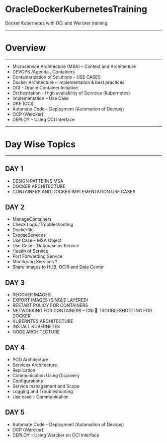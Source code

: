 # OracleDockerKubernetesTraining
Docker Kubernetes with OCI and Wercker training

*********************
# Overview
*********************
- Microservice Architecture (MSA) – Context and Architecture
- DEVOPS /Agenda , Containers
- Containerization of Solutions – USE CASES
- Docker Architecture – Implementation &  best practices
- OCI - Oracle Container Initiative
- Orchestration – High availability of Services (Kubernetes)
- Implementation – Use Case
- OKE (OCI)
- Automate Code – Deployment (Automation of Devops) 
- OCP (Wercker)
- DEPLOY – Using OCI Interface

*********************
# Day Wise Topics
*********************

## DAY 1
- DESIGN PATTERNS MSA
- DOCKER ARCHITECTURE
- CONTAINERS AND DOCKER IMPLEMENTATION USE CASES

## DAY 2
- ManageContainers
- Check Logs /Troubleshooting
- Dockerfile
- ExposeServices
- Use Case – MSA Object
- Use Case – Database as Service
- Health of Service
- Port Forwarding Service
- Monitoring Services ?
- Share images to HUB, OCIR and Data Center

## DAY 3
- RECOVER IMAGES
- EXPORT IMAGES (SINGLE LAYERED)
- RESTART POLICY FOR CONTAINERS
- NETWORKING FOR CONTAINERS – CNI  TROUBLESHOOTING FOR DOCKER
- KUBERNTES ARCHITECTURE
- INSTALL KUBERNETES
- NODE ARCHITECTURE

## DAY 4
- POD Architecture
- Services Architecture
- Replication
- Communication Using Discovery
- Configurations
- Service management and Scope 
- Logging and Troubleshooting
- Use case – Communication

## DAY 5
- Automate Code – Deployment (Automation of Devops) 
- OCP (Wercker)
- DEPLOY – Using Wercker on OCI Interface
